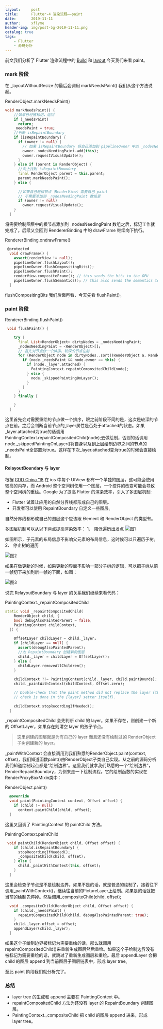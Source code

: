 ```yaml
---
layout:     post
title:      Flutter-4 渲染流程——paint
date:       2019-11-11
author:     xflyme
header-img: img/post-bg-2019-11-11.png
catalog: true
tags:
    - Flutter
    - 源码分析
---
```



前文我们分析了 Flutter 渲染流程中的 [Build](/2019/11/09/Flutter-2-%E6%B8%B2%E6%9F%93%E6%B5%81%E7%A8%8B-bulid/) 和 [layout](/2019/11/10/Flutter-3-%E6%B8%B2%E6%9F%93%E6%B5%81%E7%A8%8B-layout/),今天我们来看 paint。

### mark 阶段

在 _layoutWithoutResize 的最后会调用 markNeedsPaint() 我们从这个方法说起。

RenderObject.markNeedsPaint()
```dart
void markNeedsPaint() {
    //如果已经被标记，返回
    if (_needsPaint)
      return;
    _needsPaint = true;
    //判断 isRepaintBoundary
    if (isRepaintBoundary) {
      if (owner != null) {
        // 如果 isRepaintBoundary 将自己添加到 pipelineOwner 中的 _nodesNeedingPaint
        owner._nodesNeedingPaint.add(this);
        owner.requestVisualUpdate();
      }
    } else if (parent is RenderObject) {
      //向上找到 isRepaintBoundary 
      final RenderObject parent = this.parent;
      parent.markNeedsPaint();
    } else {
      
      //如果自己是根节点（RenderView）需要自己 paint 
      // 不需要添加到 _nodesNeedingPaint 数组里
      if (owner != null)
        owner.requestVisualUpdate();
    }
  }
```

将需要绘制图层中的根节点添加到 _nodesNeedingPaint 数组之后，标记工作就完成了，后续又会回到 RendererBinding 中的 drawFrame 继续向下执行。

RendererBinding.ondrawFrame()
```dart
 @protected
  void drawFrame() {
    assert(renderView != null);
    pipelineOwner.flushLayout();
    pipelineOwner.flushCompositingBits();
    pipelineOwner.flushPaint();
    renderView.compositeFrame(); // this sends the bits to the GPU
    pipelineOwner.flushSemantics(); // this also sends the semantics to the OS.
  }
```
flushCompositingBits 我们后面再看，今天先看 flushPaint()。

### paint 阶段
RendererBinding.flushPaint()
```dart
 void flushPaint() {

    try {
      final List<RenderObject> dirtyNodes = _nodesNeedingPaint;
      _nodesNeedingPaint = <RenderObject>[];
      // 首先对节点做一个排序，较深的节点在前
      for (RenderObject node in dirtyNodes..sort((RenderObject a, RenderObject b) => b.depth - a.depth)) {
        if (node._needsPaint && node.owner == this) {
          if (node._layer.attached) {
            PaintingContext.repaintCompositedChild(node);
          } else {
            node._skippedPaintingOnLayer();
          }
        }
      }
    } finally {

    }
  }
```
这里首先会对需要重绘的节点做一个排序，跟之前阶段不同的是，这次是较深的节点在前。之后会判断当前节点的_layer属性是否处于attached的状态。如果_layer.attached为true的话调用PaintingContext.repaintCompositedChild(node);去做绘制，否则的话调用node._skippedPaintingOnLayer()将自身以及到上层绘制边界之间的节点的_needsPaint全部置为true。这样在下次_layer.attached变为true的时候会直接绘制。

#### RelayoutBoundary 与 layer
根据 [GDD China ’18](https://www.bilibili.com/video/av63626119) 在 ios 中每个 UIView 都有一个单独的图层，这可能会使用较高的内存，而 Android 整个空间树使用一个图层，一个控件的改变可能会导致整个空间树的重绘。Google 为了提高 Flutter 的渲染效率，引入了多图层机制:
* Flutter 试着让应用的自然分界线都形成自己的图层。
* 开发者可以使用 RepaintBoundary 自定义一些图层。

自然分界线都形成自己的图层这个应该跟 Element 和 RenderObject 的类型有。

多图层机制可以从以下两点提高渲染效率：
1、 降低遍历出发点
![图1](/img/flutter-4-1.png)

如图所示，子元素的布局信息不影响父元素的布局信息，这时候可以只遍历子树。
2、 停止树的遍历

![图2](/img/flutter-4-2.png)

如果在做更新的时候，如果更新的界面不影响一部分子树的逻辑，可以把子树从前一帧切下来加到新一帧的下面，如图：

![图3](/img/flutter-4-3.png)

说完 RelayoutBoundary 与 layer 的关系我们继续来看代码：

PaintingContext._repaintCompositedChild
```dart
static void _repaintCompositedChild(
    RenderObject child, {
    bool debugAlsoPaintedParent = false,
    PaintingContext childContext,
  }) {
    
    OffsetLayer childLayer = child._layer;
    if (childLayer == null) {
      assert(debugAlsoPaintedParent);
      //为 RepaintBoundary 创建新的图层
      child._layer = childLayer = OffsetLayer();
    } else {
      childLayer.removeAllChildren();
    }
    
    childContext ??= PaintingContext(child._layer, child.paintBounds);
    child._paintWithContext(childContext, Offset.zero);

    // Double-check that the paint method did not replace the layer (the first
    // check is done in the [layer] setter itself).
    
    childContext.stopRecordingIfNeeded();
  }
```
_repaintCompositedChild 会先判断 child 的 layer。如果不存在，则创建一个新的 OffsetLayer，如果存在则清空 layer 的孩子节点。
> 这里创建的图层就是为有自己的 layer 而且还没有绘制过的 RenderObject 子树创建新的 layer。

_paintWithContext 会直接调用到我们熟悉的RenderObject.paint(context, offset)，我们知道函数paint()由RenderObject子类自己实现。从之前的源码分析我们知道绘制起点都是“绘制边界”。这里我们就拿我们熟悉的一个“绘制边界”，RenderRepaintBoundary，为例来走一下绘制流程，它的绘制函数的实现在RenderProxyBoxMixin类中：

RenderObject.paint()
```dart
  @override
  void paint(PaintingContext context, Offset offset) {
    if (child != null)
      context.paintChild(child, offset);
  }

```
这里又回调了 PaintingContext 的 paintChild 方法。

PaintingContext.paintChild
```dart
 void paintChild(RenderObject child, Offset offset) {
    if (child.isRepaintBoundary) {
      stopRecordingIfNeeded();
      _compositeChild(child, offset);
    } else {
      child._paintWithContext(this, offset);
    }
  }
```
这里会检查子节点是不是绘制边界，如果不是的话，就是普通的绘制了，接着往下调用_paintWithContext()，继续往当前的PictureLayer上绘制。如果是的话就把当前的绘制先停掉。然后调用_compositeChild(child, offset);

```dart
  void _compositeChild(RenderObject child, Offset offset) {
    if (child._needsPaint) {
      repaintCompositedChild(child, debugAlsoPaintedParent: true);
    }
    child._layer.offset = offset;
    appendLayer(child._layer);
  }

```
如果这个子绘制边界被标记为需要重绘的话，那么就调用repaintCompositedChild()来重新生成图层然后重绘。如果这个子绘制边界没有被标记为需要重绘的话，就跳过了重新生成图层和重绘。最后 appendLayer 会把 child 的图层 append 到当前图层子图层链表中，形成 layer tree。

至此 paint 阶段我们就分析完了。

### 总结
* layer tree 的生成和 append 主要在 PaintingContext 中。
* repaintCompositedChild 方法为还没有 layer 的 RepaintBoundary 创建图层。
* PaintingContext._compositeChild 把 child 的图层 append 进来，形成 layer tree。

